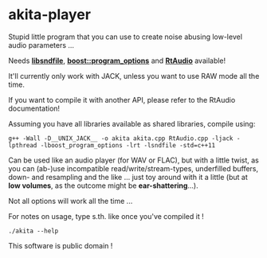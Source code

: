 # akita-player
Stupid little program that you can use to create noise abusing low-level audio parameters ...

Needs [**libsndfile**](https://github.com/erikd/libsndfile), [**boost::program_options**](http://www.boost.org/doc/libs/1_59_0/doc/html/program_options/tutorial.html) and [**RtAudio**](https://github.com/thestk/rtaudio) available!

It'll currently only work with JACK, unless you want to use RAW mode all the time.

If you want to compile it with another API, please refer to the RtAudio documentation!

Assuming you have all libraries available as shared libraries, compile using:

```g++ -Wall -D__UNIX_JACK__ -o akita akita.cpp RtAudio.cpp -ljack -lpthread -lboost_program_options -lrt -lsndfile -std=c++11```

Can be used like an audio player (for WAV or FLAC), but with a little twist, as you can (ab-)use incompatible read/write/stream-types, underfilled buffers, down- and resampling and the like ... just toy around with it a little (but at **low volumes**, as the outcome might be **ear-shattering**...).

Not all options will work all the time ... 

For notes on usage, type s.th. like once you've compiled it !

```./akita --help```

This software is public domain !
